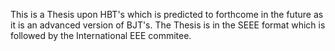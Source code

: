 This is a Thesis upon HBT's which is predicted to forthcome in the future as it is an advanced version of BJT's.
The Thesis is in the SEEE format which is followed by the International EEE commitee.
